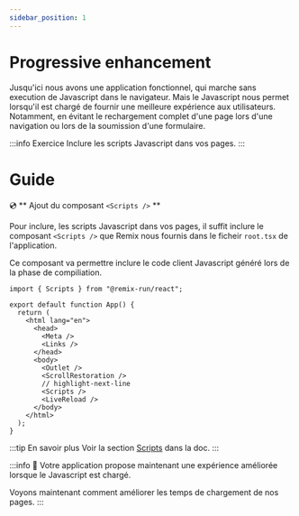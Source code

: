 ```yaml
---
sidebar_position: 1
---
```


# Progressive enhancement

Jusqu'ici nous avons une application fonctionnel, qui marche sans execution de Javascript dans le navigateur. Mais le Javascript nous permet lorsqu'il est chargé de fournir une meilleure expérience aux utilisateurs. Notamment, en évitant le rechargement complet d'une page lors d'une navigation ou lors de la soumission d'une formulaire.

:::info Exercice
Inclure les scripts Javascript dans vos pages.
:::

# Guide

💿 ** Ajout du composant `<Scripts />` **

Pour inclure, les scripts Javascript dans vos pages, il suffit inclure le composant `<Scripts />` que Remix nous fournis dans le ficheir `root.tsx` de l'application.

Ce composant va permettre inclure le code client Javascript généré lors de la phase de compiliation.

```tsx title="app/root.tsx"
import { Scripts } from "@remix-run/react";

export default function App() {
  return (
    <html lang="en">
      <head>
        <Meta />
        <Links />
      </head>
      <body>
        <Outlet />
        <ScrollRestoration />
        // highlight-next-line
        <Scripts />
        <LiveReload />
      </body>
    </html>
  );
}
```

:::tip En savoir plus
Voir la section [Scripts](https://remix.run/docs/en/1.14.3/components/scripts) dans la doc.
:::

:::info 👏 Votre application propose maintenant une expérience améliorée lorsque le Javascript est chargé.

Voyons maintenant comment améliorer les temps de chargement de nos pages.
:::
